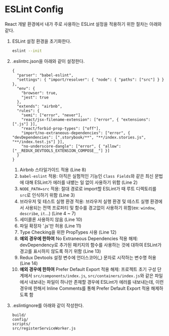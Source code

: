 # ESLint Config

React 개발 환경에서 내가 주로 사용하는 ESLint 설정을 적용하기 위한 절차는 아래와 같다.

1. ESLint 설정 환경을 초기화한다.

   ```bash
   eslint --init
   ```

2. .eslintrc.json을 아래와 같이 설정한다.

   ```plain
   {
     "parser": "babel-eslint",
     "settings": { "import/resolver": { "node": { "paths": ["src"] } } },
     "env": {
       "browser": true,
       "jest": true
     },
     "extends": "airbnb",
     "rules": {
       "semi": ["error", "never"],
       "react/jsx-filename-extension": ["error", { "extensions": [".js"] }],
       "react/forbid-prop-types": ["off"],
       "import/no-extraneous-dependencies": ["error", { "devDependencies": [".storybook/**", "**/index.stories.js", "**/index.test.js"] }],
       "no-underscore-dangle": ["error", { "allow": ["__REDUX_DEVTOOLS_EXTENSION_COMPOSE__"] }]
     }
   }
   ```

   1. Airbnb 스타일가이드 적용 (Line 8)
   2. `babel-eslint` 적용: 아직은 실험적인 기능인 `Class Fields`와 같은 최신 문법에 대해 ESLint가 에러를 내뱉는 일 없이 사용하기 위함 (Line 2)
   3. `NODE_PATH=src` 적용: 절대 경로로 import할 ESLint가 때 루트 디렉토리를 `src`로 인식하기 위함 (Line 3)
   4. 브라우저 및 테스트 실행 환경 적용: 브라우저 실행 환경 및 테스트 실행 환경에서 사용되는 전역 프로퍼티 및 함수를 경고없이 사용하기 위함(ex: `window`, `describe`, `it`...) (Line 4 ~ 7)
   5. 세미콜론 사용하지 않음 (Line 10)
   6. 파일 확장자 '.js'만 허용 (Line 11)
   7. Type Checking을 위한 PropTypes 사용 (Line 12)
   8. **예외 경우에 한하여** No Extraneous Dependencies 적용 해제: devDependency로 추가된 패키지의 함수를 사용하는 것에 대하여 ESLint가 경고를 표시하지 않도록 하기 위함 (Line 13)
   9. Redux Devtools 설정 변수에 언더스코어(_) 문자로 시작하는 변수명 허용 (Line 14)
   10. **예외 경우에 한하여** Prefer Default Export 적용 해제: 프로젝트 초기 구성 단계에서 `src/components/index.js`, `src/containers/index.js`와 같은 파일에서 내보내는 파일이 하나만 존재할 경우에 ESLint가 에러를 내보내는데, 이런 경우에 한해서 Inline Comments를 통해 Prefer Default Export 적용 해제하도록 함
3. .eslintignore를 아래와 같이 작성한다.

   ```plain
   build/
   config/
   scripts/
   src/registerServiceWorker.js
   ```

